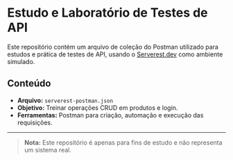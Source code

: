 # Estudo e Laboratório de Testes de API

Este repositório contém um arquivo de coleção do Postman utilizado para estudos e prática de testes de API, usando o [Serverest.dev](https://serverest.dev) como ambiente simulado.

## Conteúdo
- **Arquivo:** `serverest-postman.json`
- **Objetivo:** Treinar operações CRUD em produtos e login.
- **Ferramentas:** Postman para criação, automação e execução das requisições.
---
> **Nota:** Este repositório é apenas para fins de estudo e não representa um sistema real.
